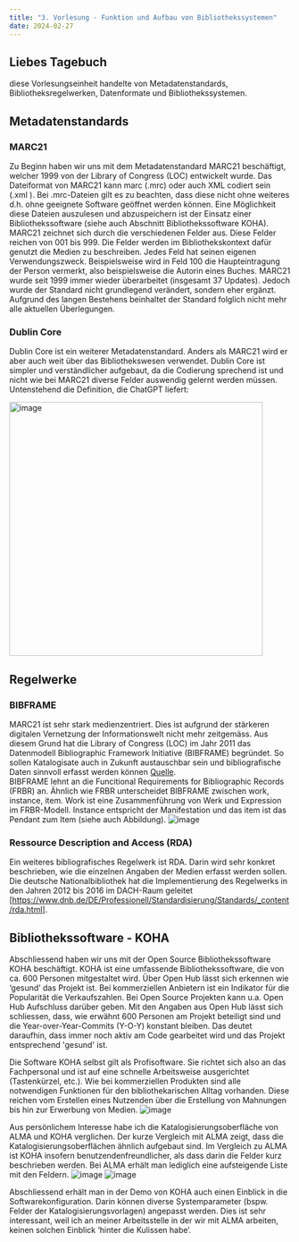 ```yaml
---
title: "3. Vorlesung - Funktion und Aufbau von Bibliothekssystemen"
date: 2024-02-27
---
```


## Liebes Tagebuch
diese Vorlesungseinheit handelte von Metadatenstandards, Bibliotheksregelwerken, Datenformate und Bibliothekssystemen. 

## Metadatenstandards
### MARC21 
Zu Beginn haben wir uns mit dem Metadatenstandard MARC21 beschäftigt, welcher 1999 von der Library of Congress (LOC) entwickelt wurde. Das Dateiformat von MARC21 kann marc (.mrc) oder auch XML codiert sein (.xml ). Bei .mrc-Dateien gilt es zu beachten, dass diese nicht ohne weiteres d.h. ohne geeignete Software geöffnet werden können. Eine Möglichkeit diese Dateien auszulesen und abzuspeichern ist der Einsatz einer Bibliothekssoftware (siehe auch Abschnitt Bibliothekssoftware KOHA).  
MARC21 zeichnet sich durch die verschiedenen Felder aus. Diese Felder reichen von 001 bis 999. Die Felder werden im Bibliothekskontext dafür genutzt die Medien zu beschreiben. Jedes Feld hat seinen eigenen Verwendungszweck. Beispielsweise wird in Feld 100 die Haupteintragung der Person vermerkt, also beispielsweise die Autorin eines Buches. MARC21 wurde seit 1999 immer wieder überarbeitet (insgesamt 37 Updates). Jedoch wurde der Standard nicht grundlegend verändert, sondern eher ergänzt. Aufgrund des langen Bestehens beinhaltet der Standard folglich nicht mehr alle aktuellen Überlegungen. 
### Dublin Core
Dublin Core ist ein weiterer Metadatenstandard. Anders als MARC21 wird er aber auch weit über das Bibliothekswesen verwendet. Dublin Core ist simpler und verständlicher aufgebaut, da die Codierung sprechend ist und nicht wie bei MARC21 diverse Felder auswendig gelernt werden müssen. Untenstehend die Definition, die ChatGPT liefert:

<img width="454" alt="image" src="https://github.com/nathaliewic/lerntagebuch/assets/160014832/1a0bea8a-2ba9-49ae-a524-44cc7025960d">

## Regelwerke
### BIBFRAME
MARC21 ist sehr stark medienzentriert. Dies ist aufgrund der stärkeren digitalen Vernetzung der Informationswelt nicht mehr zeitgemäss. Aus diesem Grund hat die Library of Congress (LOC) im Jahr 2011 das Datenmodell Bibliographic Framework Initiative (BIBFRAME) begründet. So sollen Katalogisate auch in Zukunft austauschbar sein und bibliografische Daten sinnvoll erfasst werden können [Quelle](https://arbido.ch/de/ausgaben-artikel/2013/linked-open-data-und-big-data/die-bibliographic-framework-initiative-bibframe-der-library-of-congress-offene-verkn%C3%BCpfte-datens%C3%A4tze).  
BIBFRAME lehnt an die Funcitional Requirements for Bibliographic Records (FRBR) an. Ähnlich wie FRBR unterscheidet BIBFRAME zwischen work, instance, item. Work ist eine Zusammenführung von Werk und Expression im FRBR-Modell. Instance entspricht der Manifestation und das item ist das Pendant zum Item (siehe auch Abbildung).
![image](https://github.com/nathaliewic/lerntagebuch/assets/160014832/8dfbecd7-49bf-40d2-a123-56efaedb83a6)

### Ressource Description and Access (RDA)
Ein weiteres bibliografisches Regelwerk ist RDA. Darin wird sehr konkret beschrieben, wie die einzelnen Angaben der Medien erfasst werden sollen. Die deutsche Nationalbibliothek hat die Implementierung des Regelwerks in den Jahren 2012 bis 2016 im DACH-Raum geleitet [https://www.dnb.de/DE/Professionell/Standardisierung/Standards/_content/rda.html]. 

## Bibliothekssoftware - KOHA 
Abschliessend haben wir uns mit der Open Source Bibliothekssoftware KOHA beschäftigt. KOHA ist eine umfassende Bibliothekssoftware, die von ca. 600 Personen mitgestaltet wird. Über Open Hub lässt sich erkennen wie ‘gesund’ das Projekt ist. Bei kommerziellen Anbietern ist ein Indikator für die Popularität die Verkaufszahlen. Bei Open Source Projekten kann u.a. Open Hub Aufschluss darüber geben. Mit den Angaben aus Open Hub lässt sich schliessen, dass, wie erwähnt 600 Personen am Projekt beteiligt sind und die Year-over-Year-Commits (Y-O-Y) konstant bleiben. Das deutet daraufhin, dass immer noch aktiv am Code gearbeitet wird und das Projekt entsprechend 'gesund' ist. 

Die Software KOHA selbst gilt als Profisoftware. Sie richtet sich also an das Fachpersonal und ist auf eine schnelle Arbeitsweise ausgerichtet (Tastenkürzel, etc.). Wie bei kommerziellen Produkten sind alle notwendigen Funktionen für den bibliothekarischen Alltag vorhanden. Diese reichen vom Erstellen eines Nutzenden über die Erstellung von Mahnungen bis hin zur Erwerbung von Medien. 
 ![image](https://github.com/nathaliewic/lerntagebuch/assets/160014832/af972354-cbc5-4219-b42e-5d6501063e2d)

Aus persönlichem Interesse habe ich die Katalogisierungsoberfläche von ALMA und KOHA verglichen. Der kurze Vergleich mit ALMA zeigt, dass die Katalogisierungsoberflächen ähnlich aufgebaut sind. Im Vergleich zu ALMA ist KOHA insofern benutzendenfreundlicher, als dass darin die Felder kurz beschrieben werden. Bei ALMA erhält man lediglich eine aufsteigende Liste mit den Feldern. 
![image](https://github.com/nathaliewic/lerntagebuch/assets/160014832/271170a0-940e-40e1-9bba-16efdfd6e1a4)
![image](https://github.com/nathaliewic/lerntagebuch/assets/160014832/ad110d48-00f8-4e65-8b0e-a5ce01796951)

  
Abschliessend erhält man in der Demo von KOHA auch einen Einblick in die Softwarekonfiguration. Darin können diverse Systemparameter (bspw. Felder der Katalogisierungsvorlagen) angepasst werden. Dies ist sehr interessant, weil ich an meiner Arbeitsstelle in der wir mit ALMA arbeiten, keinen solchen Einblick ‘hinter die Kulissen habe’. 

